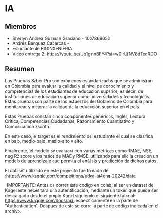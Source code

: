 # IA
## Miembros
- Sherlyn Andrea Guzman Graciano - 1007869053
- Andrés Banquez Cabarcas - 
- Estudiante de BIOINGENIERIA
- Video entrega 2: https://youtu.be/Uo1ginn8FY4?si=w0IrUfNV8dToqRDO 


 ## Resumen
Las Pruebas Saber Pro son exámenes estandarizados que se administran en Colombia para evaluar la calidad y el nivel de conocimiento y competencias de los estudiantes de educación superior, es decir, de instituciones de educación superior como universidades y tecnológicos. Estas pruebas son parte de los esfuerzos del Gobierno de Colombia para monitorear y mejorar la calidad de la educación superior en el país.

Estas Pruebas constan cinco componentes genéricos, Inglés, Lectura Crítica, Competencias Ciudadanas, Razonamiento Cuantitativo y Comunicación Escrita.

En este caso, el target es el rendimiento del estudiante el cual se clasifica en bajo, medio-bajo, medio-alto o alto.

Finalmente, el modelo se evaluará con varias métricas como RMAE, MSE, neg R2 score y los ratios de MAE y RMSE. utilizando para ello la creación un modelo de aprendizaje que permita el análisis y predicción de dichos datos. 

El dataset utilizado en éste proyecto fue tomado de :https://www.kaggle.com/competitions/udea-ai4eng-20242/data 


-IMPORTANTE:
Antes de correr éste codigo en colab, al ser un dataset de Kagel este necesitara una autentificación, mediante un token que puede ser descargado desde el propio Kagel siguiendo el siguiente tutorial: https://www.kaggle.com/docs/api, específicamente en la parte de "Authentication". Después de esto se corre la parte de código índicada en el archivo.

